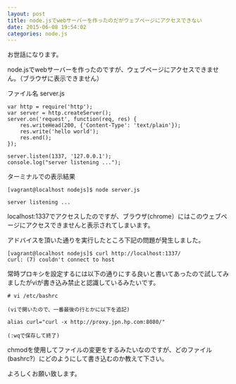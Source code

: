 ```yaml
---
layout: post
title: node.jsでwebサーバーを作ったのだがウェブページにアクセスできない
date: 2015-06-08 19:54:02
categories: node.js
---
```

<p>お世話になります。</p>

<p>node.jsでwebサーバーを作ったのですが、ウェブページにアクセスできません。（ブラウザに表示できません）</p>

<p>ファイル名 server.js</p>

<pre><code>var http = require('http');
var server = http.createServer();
server.on('request', function(req, res) {
    res.writeHead(200, {'Content-Type': 'text/plain'});
    res.write('hello world');
    res.end();
});

server.listen(1337, '127.0.0.1');
console.log("server listening ...");
</code></pre>

<p>ターミナルでの表示結果</p>

<pre><code>[vagrant@localhost nodejs]$ node server.js

server listening ...
</code></pre>

<p>localhost:1337でアクセスしたのですが、ブラウザ(chrome）にはこのウェブページにアクセスできませんと表示されてしまいます。</p>

<p>アドバイスを頂いた通りを実行したところ下記の問題が発生しました。</p>

<pre><code>[vagrant@localhost nodejs]$ curl http://localhost:1337/
curl: (7) couldn't connect to host
</code></pre>

<p>常時プロキシを設定するには以下の通りにする良いと書いてあったので試してみましたがviが書き込み禁止と認識しているみたいです。</p>

<pre><code># vi /etc/bashrc

(viで開いたので、一番最後の行とかに以下を追記)

alias curl="curl -x http://proxy.jpn.hp.com:8080/"

(:wqで保存して終了)
</code></pre>

<p>chmodを使用してファイルの変更をするみたいなのですが、どのファイル(bashrc?）にどのようにして書き込むのか教えて下さい。</p>

<p>よろしくお願い致します。</p>
